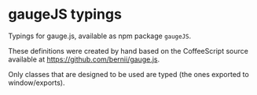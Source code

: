 # gaugeJS typings

Typings for gauge.js, available as npm package `gaugeJS`.

These definitions were created by hand based on the CoffeeScript source available at https://github.com/bernii/gauge.js.

Only classes that are designed to be used are typed (the ones exported to window/exports).